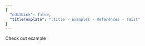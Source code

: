 ```yaml
---
{
  "editLink": false,
  "titleTemplate": ":title · Examples · References · Tuist"
}
---
```

<script setup>
import { useData } from 'vitepress'

// params is a Vue ref
const { params } = useData()

</script>

<!-- @content -->

<a :href="params.url" target="blank">Check out example</a>
